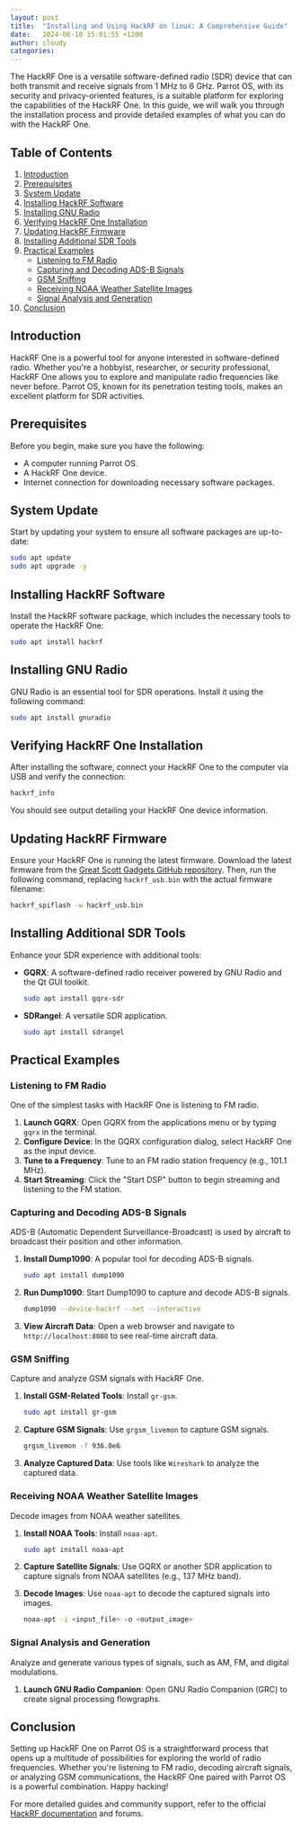 ```yaml
---
layout: post
title:  "Installing and Using HackRF on linux: A Comprehensive Guide"
date:   2024-06-10 15:01:55 +1200
author: cloudy
categories: 
---
```


The HackRF One is a versatile software-defined radio (SDR) device that can both transmit and receive signals from 1 MHz to 6 GHz. Parrot OS, with its security and privacy-oriented features, is a suitable platform for exploring the capabilities of the HackRF One. In this guide, we will walk you through the installation process and provide detailed examples of what you can do with the HackRF One.

## Table of Contents
1. [Introduction](#introduction)
2. [Prerequisites](#prerequisites)
3. [System Update](#system-update)
4. [Installing HackRF Software](#installing-hackrf-software)
5. [Installing GNU Radio](#installing-gnu-radio)
6. [Verifying HackRF One Installation](#verifying-hackrf-one-installation)
7. [Updating HackRF Firmware](#updating-hackrf-firmware)
8. [Installing Additional SDR Tools](#installing-additional-sdr-tools)
9. [Practical Examples](#practical-examples)
    - [Listening to FM Radio](#listening-to-fm-radio)
    - [Capturing and Decoding ADS-B Signals](#capturing-and-decoding-ads-b-signals)
    - [GSM Sniffing](#gsm-sniffing)
    - [Receiving NOAA Weather Satellite Images](#receiving-noaa-weather-satellite-images)
    - [Signal Analysis and Generation](#signal-analysis-and-generation)
10. [Conclusion](#conclusion)

## Introduction

HackRF One is a powerful tool for anyone interested in software-defined radio. Whether you're a hobbyist, researcher, or security professional, HackRF One allows you to explore and manipulate radio frequencies like never before. Parrot OS, known for its penetration testing tools, makes an excellent platform for SDR activities.

## Prerequisites

Before you begin, make sure you have the following:
- A computer running Parrot OS.
- A HackRF One device.
- Internet connection for downloading necessary software packages.

## System Update

Start by updating your system to ensure all software packages are up-to-date:

```bash
sudo apt update
sudo apt upgrade -y
```

## Installing HackRF Software

Install the HackRF software package, which includes the necessary tools to operate the HackRF One:

```bash
sudo apt install hackrf
```

## Installing GNU Radio

GNU Radio is an essential tool for SDR operations. Install it using the following command:

```bash
sudo apt install gnuradio
```

## Verifying HackRF One Installation

After installing the software, connect your HackRF One to the computer via USB and verify the connection:

```bash
hackrf_info
```

You should see output detailing your HackRF One device information.

## Updating HackRF Firmware

Ensure your HackRF One is running the latest firmware. Download the latest firmware from the [Great Scott Gadgets GitHub repository](https://github.com/greatscottgadgets/hackrf/releases). Then, run the following command, replacing `hackrf_usb.bin` with the actual firmware filename:

```bash
hackrf_spiflash -w hackrf_usb.bin
```

## Installing Additional SDR Tools

Enhance your SDR experience with additional tools:

- **GQRX**: A software-defined radio receiver powered by GNU Radio and the Qt GUI toolkit.

  ```bash
  sudo apt install gqrx-sdr
  ```

- **SDRangel**: A versatile SDR application.

  ```bash
  sudo apt install sdrangel
  ```

## Practical Examples

### Listening to FM Radio

One of the simplest tasks with HackRF One is listening to FM radio.

1. **Launch GQRX**: Open GQRX from the applications menu or by typing `gqrx` in the terminal.
2. **Configure Device**: In the GQRX configuration dialog, select HackRF One as the input device.
3. **Tune to a Frequency**: Tune to an FM radio station frequency (e.g., 101.1 MHz).
4. **Start Streaming**: Click the "Start DSP" button to begin streaming and listening to the FM station.

### Capturing and Decoding ADS-B Signals

ADS-B (Automatic Dependent Surveillance-Broadcast) is used by aircraft to broadcast their position and other information.

1. **Install Dump1090**: A popular tool for decoding ADS-B signals.

   ```bash
   sudo apt install dump1090
   ```

2. **Run Dump1090**: Start Dump1090 to capture and decode ADS-B signals.

   ```bash
   dump1090 --device-hackrf --net --interactive
   ```

3. **View Aircraft Data**: Open a web browser and navigate to `http://localhost:8080` to see real-time aircraft data.

### GSM Sniffing

Capture and analyze GSM signals with HackRF One.

1. **Install GSM-Related Tools**: Install `gr-gsm`.

   ```bash
   sudo apt install gr-gsm
   ```

2. **Capture GSM Signals**: Use `grgsm_livemon` to capture GSM signals.

   ```bash
   grgsm_livemon -f 936.0e6
   ```

3. **Analyze Captured Data**: Use tools like `Wireshark` to analyze the captured data.

### Receiving NOAA Weather Satellite Images

Decode images from NOAA weather satellites.

1. **Install NOAA Tools**: Install `noaa-apt`.

   ```bash
   sudo apt install noaa-apt
   ```

2. **Capture Satellite Signals**: Use GQRX or another SDR application to capture signals from NOAA satellites (e.g., 137 MHz band).

3. **Decode Images**: Use `noaa-apt` to decode the captured signals into images.

   ```bash
   noaa-apt -i <input_file> -o <output_image>
   ```

### Signal Analysis and Generation

Analyze and generate various types of signals, such as AM, FM, and digital modulations.

1. **Launch GNU Radio Companion**: Open GNU Radio Companion (GRC) to create signal processing flowgraphs.

## Conclusion

Setting up HackRF One on Parrot OS is a straightforward process that opens up a multitude of possibilities for exploring the world of radio frequencies. Whether you're listening to FM radio, decoding aircraft signals, or analyzing GSM communications, the HackRF One paired with Parrot OS is a powerful combination. Happy hacking!

For more detailed guides and community support, refer to the official [HackRF documentation](https://greatscottgadgets.com/hackrf/) and forums.
